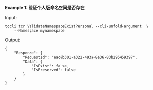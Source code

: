 **Example 1: 验证个人版命名空间是否存在**



Input: 

```
tccli tcr ValidateNamespaceExistPersonal --cli-unfold-argument  \
    --Namespace mynamespace
```

Output: 
```
{
    "Response": {
        "RequestId": "eac6b301-a322-493a-8e36-83b295459397",
        "Data": {
            "IsExist": false,
            "IsPreserved": false
        }
    }
}
```

